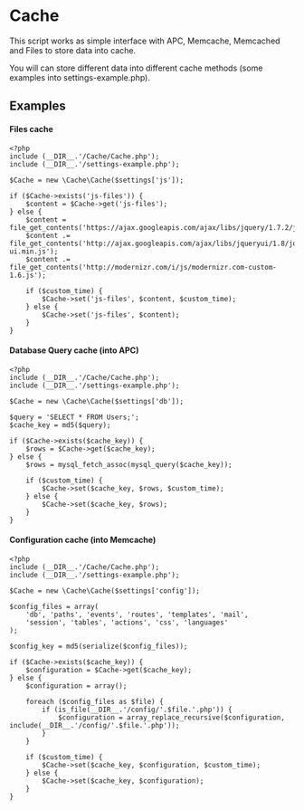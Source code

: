 Cache
=====

This script works as simple interface with APC, Memcache, Memcached and Files to store data into cache.

You will can store different data into different cache methods (some examples into settings-example.php).

Examples
--------

#### Files cache

    <?php
    include (__DIR__.'/Cache/Cache.php');
    include (__DIR__.'/settings-example.php');

    $Cache = new \Cache\Cache($settings['js']);

    if ($Cache->exists('js-files')) {
        $content = $Cache->get('js-files');
    } else {
        $content =  file_get_contents('https://ajax.googleapis.com/ajax/libs/jquery/1.7.2/jquery.min.js');
        $content .= file_get_contents('http://ajax.googleapis.com/ajax/libs/jqueryui/1.8/jquery-ui.min.js');
        $content .= file_get_contents('http://modernizr.com/i/js/modernizr.com-custom-1.6.js');

        if ($custom_time) {
            $Cache->set('js-files', $content, $custom_time);
        } else {
            $Cache->set('js-files', $content);
        }
    }

#### Database Query cache (into APC)

    <?php
    include (__DIR__.'/Cache/Cache.php');
    include (__DIR__.'/settings-example.php');

    $Cache = new \Cache\Cache($settings['db']);

    $query = 'SELECT * FROM Users;';
    $cache_key = md5($query);

    if ($Cache->exists($cache_key)) {
        $rows = $Cache->get($cache_key);
    } else {
        $rows = mysql_fetch_assoc(mysql_query($cache_key));

        if ($custom_time) {
            $Cache->set($cache_key, $rows, $custom_time);
        } else {
            $Cache->set($cache_key, $rows);
        }
    }

#### Configuration cache (into Memcache)

    <?php
    include (__DIR__.'/Cache/Cache.php');
    include (__DIR__.'/settings-example.php');

    $Cache = new \Cache\Cache($settings['config']);

    $config_files = array(
        'db', 'paths', 'events', 'routes', 'templates', 'mail',
        'session', 'tables', 'actions', 'css', 'languages'
    );

    $config_key = md5(serialize($config_files));

    if ($Cache->exists($cache_key)) {
        $configuration = $Cache->get($cache_key);
    } else {
        $configuration = array();

        foreach ($config_files as $file) {
            if (is_file(__DIR__.'/config/'.$file.'.php')) {
                $configuration = array_replace_recursive($configuration, include(__DIR__.'/config/'.$file.'.php'));
            }
        }

        if ($custom_time) {
            $Cache->set($cache_key, $configuration, $custom_time);
        } else {
            $Cache->set($cache_key, $configuration);
        }
    }